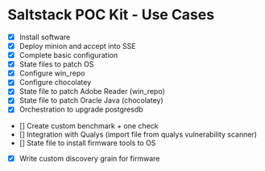 # Saltstack POC Kit - Use Cases

- [x] Install software
- [x] Deploy minion and accept into SSE
- [x] Complete basic configuration
- [x] State files to patch OS
- [x] Configure win_repo
- [x] Configure chocolatey
- [x] State file to patch Adobe Reader (win_repo)
- [x] State file to patch Oracle Java (chocolatey)
- [x] Orchestration to upgrade postgresdb
- [] Create custom benchmark + one check
- [] Integration with Qualys (import file from qualys vulnerability scanner)
- [] State file to install firmware tools to OS
- [x] Write custom discovery grain for firmware
